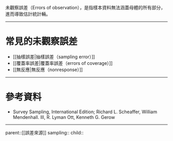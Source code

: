 未觀察誤差（Errors of observation），是指樣本資料無法涵蓋母體的所有部分，進而導致估計統計輛。
- - -
# 常見的未觀察誤差
- [[抽樣誤差|抽樣誤差（sampling error）]]
- [[覆蓋率誤差|覆蓋率誤差（errors of coverage）]]
- [[無反應|無反應（nonresponse）]]
- - -
# 參考資料
- Survey Sampling, International Edition; Richard L. Scheaffer, William Mendenhall. III, R. Lyman Ott, Kenneth G. Gerow
- - -
parent::[[誤差來源]]
sampling::
child::